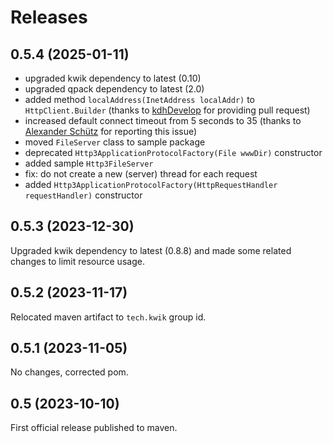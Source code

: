 # Releases

## 0.5.4 (2025-01-11)

- upgraded kwik dependency to latest (0.10)
- upgraded qpack dependency to latest (2.0)
- added method `localAddress(InetAddress localAddr)` to `HttpClient.Builder` (thanks to [kdhDevelop](https://github.com/kdhDevelop) for providing pull request)
- increased default connect timeout from 5 seconds to 35 (thanks to [Alexander Schütz](https://github.com/AlexanderSchuetz97) for reporting this issue)
- moved `FileServer` class to sample package
- deprecated `Http3ApplicationProtocolFactory(File wwwDir)` constructor
- added sample `Http3FileServer`
- fix: do not create a new (server) thread for each request
- added `Http3ApplicationProtocolFactory(HttpRequestHandler requestHandler)` constructor 

## 0.5.3 (2023-12-30)

Upgraded kwik dependency to latest (0.8.8) and made some related changes to limit resource usage.

## 0.5.2 (2023-11-17)

Relocated maven artifact to `tech.kwik` group id.

## 0.5.1 (2023-11-05)

No changes, corrected pom.

## 0.5 (2023-10-10)

First official release published to maven.
